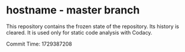 # hostname - master branch

This repository contains the frozen state of the repository.
Its history is cleared. It is used only for static code
analysis with Codacy.

Commit Time: 1729387208